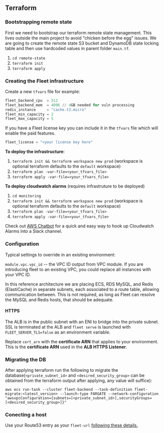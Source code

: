 ## Terraform

### Bootstrapping remote state

First we need to bootstrap our terraform remote state management. This lives outside the main project to avoid "chicken before the egg"
issues. We are going to create the remote state S3 bucket and DynamoDB state locking table and then use hardcoded values
in parent folder `main.tf`.
1. `cd remote-state`
2. `terraform init`
3. `terraform apply`

### Creating the Fleet infrastructure

Create a new `tfvars` file for example:

```terraform
fleet_backend_cpu  = 512
fleet_backend_mem  = 4096 // 4GB needed for vuln processing
redis_instance     = "cache.t3.micro"
fleet_min_capacity = 2
fleet_max_capacity = 5
```

If you have a Fleet license key you can include it in the `tfvars` file which will enable the paid features.

```terraform
fleet_license = "<your license key here"
```

**To deploy the infrastructure**:
1. `terraform init && terraform workspace new prod` (workspace is optional terraform defaults to the `default` workspace)
2. `terraform plan -var-file=<your_tfvars_file>`
3. `terraform apply -var-file=<your_tfvars_file>`

**To deploy cloudwatch alarms** (requires infrastruture to be deployed)
1. `cd monitoring`
2. `terraform init && terraform workspace new prod` (workspace is optional terraform defaults to the `default` workspace)
3. `terraform plan -var-file=<your_tfvars_file>`
4. `terraform apply -var-file=<your_tfvars_file>`

Check out [AWS Chatbot](https://docs.aws.amazon.com/chatbot/latest/adminguide/setting-up.html) for a quick and easy way to hook up Cloudwatch Alarms into a Slack channel. 

### Configuration

Typical settings to override in an existing environment:

`module.vpc.vpc_id` -- the VPC ID output from VPC module. If you are introducing fleet to an existing VPC, you could replace all instances with your VPC ID.

In this reference architecture we are placing ECS, RDS MySQL, and Redis (ElastiCache) in separate subnets, each associated to a route table, allowing communication between.
This is not required, as long as Fleet can resolve the MySQL and Redis hosts, that should be adequate.

#### HTTPS

The ALB is in the public subnet with an ENI to bridge into the private subnet. SSL is terminated at the ALB and `fleet serve` is launched with `FLEET_SERVER_TLS=false` as an
environment variable.

Replace `cert_arn` with the **certificate ARN** that applies to your environment. This is the **certificate ARN** used in the **ALB HTTPS Listener**.

### Migrating the DB

After applying terraform run the following to migrate the database(`<private_subnet_id>` and `<desired_security_group>` can be obtained from the terraform output after applying, any value will suffice):
```
aws ecs run-task --cluster fleet-backend --task-definition fleet-migrate:<latest_version> --launch-type FARGATE --network-configuration "awsvpcConfiguration={subnets=[<private_subnet_id>],securityGroups=[<desired_security_group>]}"
```

### Conecting a host

Use your Route53 entry as your `fleet-url` [following these details.](https://fleetdm.com/docs/using-fleet/adding-hosts)
